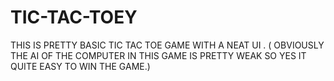 # TIC-TAC-TOEY
THIS IS PRETTY BASIC TIC TAC TOE GAME WITH A NEAT UI . ( OBVIOUSLY THE AI OF THE COMPUTER IN THIS GAME IS PRETTY WEAK SO YES IT QUITE EASY TO WIN THE GAME.) 
